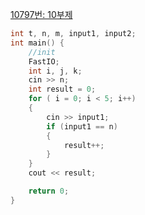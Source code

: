 [10797번: 10부제](https://www.acmicpc.net/problem/10797)

```cpp
int t, n, m, input1, input2;
int main() {
	//init
	FastIO;
	int i, j, k;
	cin >> n;
	int result = 0;
	for ( i = 0; i < 5; i++)
	{
		cin >> input1;
		if (input1 == n)
		{
			result++;
		}
	}
	cout << result;

	return 0;
}
```

